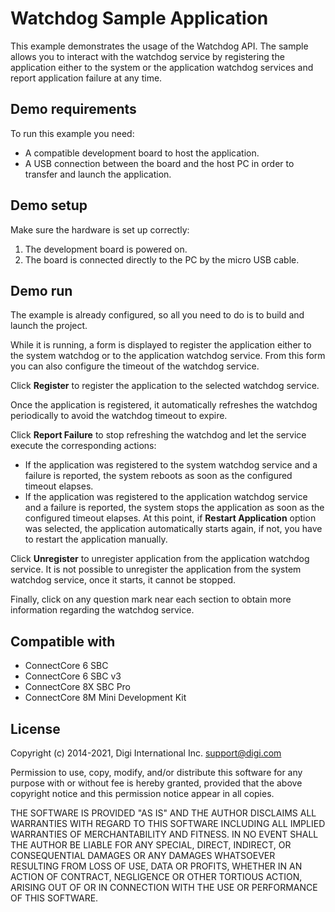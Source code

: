 Watchdog Sample Application
===========================

This example demonstrates the usage of the Watchdog API. The sample allows
you to interact with the watchdog service by registering the application either
to the system or the application watchdog services and report application failure
at any time.

Demo requirements
-----------------

To run this example you need:

* A compatible development board to host the application.
* A USB connection between the board and the host PC in order to transfer and
  launch the application.

Demo setup
----------

Make sure the hardware is set up correctly:

1. The development board is powered on.
2. The board is connected directly to the PC by the micro USB cable.

Demo run
--------

The example is already configured, so all you need to do is to build and launch
the project.

While it is running, a form is displayed to register the application
either to the system watchdog or to the application watchdog service.
From this form you can also configure the timeout of the watchdog service.

Click **Register** to register the application to the selected watchdog service.

Once the application is registered, it automatically refreshes the watchdog
periodically to avoid the watchdog timeout to expire.

Click **Report Failure** to stop refreshing the watchdog and let the service
execute the corresponding actions:

* If the application was registered to the system watchdog service and a failure
  is reported, the system reboots as soon as the configured timeout elapses.
* If the application was registered to the application watchdog service and a
  failure is reported, the system stops the application as soon as the configured
  timeout elapses. At this point, if **Restart Application** option was selected,
  the application automatically starts again, if not, you have to restart the
  application manually.

Click **Unregister** to unregister application from the application watchdog service.
It is not possible to unregister the application from the system watchdog service,
once it starts, it cannot be stopped.

Finally, click on any question mark near each section to obtain more information
regarding the watchdog service.

Compatible with
---------------

* ConnectCore 6 SBC
* ConnectCore 6 SBC v3
* ConnectCore 8X SBC Pro
* ConnectCore 8M Mini Development Kit

License
-------

Copyright (c) 2014-2021, Digi International Inc. <support@digi.com>

Permission to use, copy, modify, and/or distribute this software for any
purpose with or without fee is hereby granted, provided that the above
copyright notice and this permission notice appear in all copies.

THE SOFTWARE IS PROVIDED "AS IS" AND THE AUTHOR DISCLAIMS ALL WARRANTIES
WITH REGARD TO THIS SOFTWARE INCLUDING ALL IMPLIED WARRANTIES OF
MERCHANTABILITY AND FITNESS. IN NO EVENT SHALL THE AUTHOR BE LIABLE FOR
ANY SPECIAL, DIRECT, INDIRECT, OR CONSEQUENTIAL DAMAGES OR ANY DAMAGES
WHATSOEVER RESULTING FROM LOSS OF USE, DATA OR PROFITS, WHETHER IN AN
ACTION OF CONTRACT, NEGLIGENCE OR OTHER TORTIOUS ACTION, ARISING OUT OF
OR IN CONNECTION WITH THE USE OR PERFORMANCE OF THIS SOFTWARE.